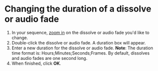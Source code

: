 # Changing the duration of a dissolve or audio fade

1. In your sequence, [zoom in](https://github.com/jjloomis/adobe-premiere-pro-basics-home-edition-windows/tree/9293e33df73dd8622c7cca65576e515bd14fea57/importing-and-working-with-media-files/zooming-in-and-out.md) on the dissolve or audio fade you'd like to change. 
2. Double-click the dissolve or audio fade. A duration box will appear. 
3. Enter a new duration for the dissolve or audio fade. **Note**: The duration time format is: Hours;Minutes;Seconds;Frames. By default, dissolves and audio fades are one second long.
4. When finished, click **OK**.


